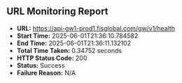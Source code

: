 ## URL Monitoring Report

- **URL:** https://api-gw1-prod1.fisglobal.com/gw/v1/health
- **Start Time:** 2025-06-01T21:36:10.784582
- **End Time:** 2025-06-01T21:36:11.132102
- **Total Time Taken:** 0.34752 seconds
- **HTTP Status Code:** 200
- **Status:** Success
- **Failure Reason:** N/A
